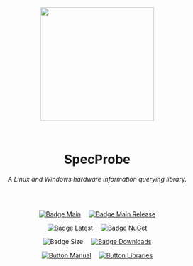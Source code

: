 
<div align = center>

<br>
<br>
    
<img
  src = 'https://cdn.jsdelivr.net/gh/Aptivi/SpecProbe@master/SpecProbe/OfficialAppIcon-SpecProbe-512.png'
  width = 256
  align = center
/>

<br>

# SpecProbe
    
*A Linux and Windows hardware information querying library.*

<br>
<br>

[![Badge Main]][Main]   
[![Badge Main Release]][Main Release]

[![Badge Latest]][Latest]   
[![Badge NuGet]][NuGet]

![Badge Size]   
[![Badge Downloads]][Releases]

[![Button Manual]][Manual]   
[![Button Libraries]][Libraries]

</div>
    
<br>

</div>


<!----------------------------------------------------------------------------->

[Releases]: https://github.com/Aptivi/SpecProbe/releases
[Latest]: https://github.com/Aptivi/SpecProbe/releases/latest
[NuGet]: https://www.nuget.org/packages/SpecProbe/

[Main]: https://github.com/Aptivi/SpecProbe/actions/workflows/build.yml
[Main Release]: https://github.com/Aptivi/SpecProbe/actions/workflows/build-rel.yml

[Libraries]: https://aptivi.gitbook.io/specprobe-manual/project-dependencies
[Manual]: https://aptivi.gitbook.io/specprobe-manual/

<!----------------------------------[ Badges ]--------------------------------->

[Badge Downloads]: https://img.shields.io/github/downloads/Aptivi/SpecProbe/total?color=217346&label=Downloads&style=for-the-badge&logoColor=white&logo=DocuSign&labelColor=2d9d5f
[Badge Latest]: https://img.shields.io/github/v/release/Aptivi/SpecProbe?color=212121&include_prereleases&label=github&style=for-the-badge&logoColor=white&logo=AzureArtifacts&labelColor=303030
[Badge NuGet]: https://img.shields.io/nuget/vpre/SpecProbe?color=012f52&style=for-the-badge&logoColor=white&logo=NuGet&labelColor=004880
[Badge Size]: https://img.shields.io/github/repo-size/Aptivi/SpecProbe?color=bb4a28&label=size&logoColor=white&style=for-the-badge&logo=GoogleAnalytics&labelColor=E85C33

[Badge Main]: https://github.com/Aptivi/SpecProbe/actions/workflows/build.yml/badge.svg
[Badge Main Release]: https://github.com/Aptivi/SpecProbe/actions/workflows/build-rel.yml/badge.svg


<!---------------------------------[ Buttons ]--------------------------------->

[Button Libraries]: https://img.shields.io/badge/Libraries-EA8220?style=for-the-badge&logoColor=white&logo=AzureArtifacts
[Button Manual]: https://img.shields.io/badge/Docs-blueviolet?style=for-the-badge&logoColor=white&logo=GitBook
